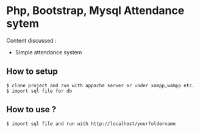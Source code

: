 # Php, Bootstrap, Mysql Attendance sytem

Content discussed : 
 - Simple attendance system

## How to setup

```
$ clone project and run with appache server or under xampp,wampp etc.
$ import sql file for db
```

 ## How to use ?
 
```
$ import sql file and run with http://localhost/yourfoldername
```

